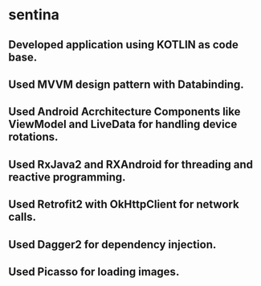 # sentina

## Developed application using KOTLIN as code base.
## Used MVVM design pattern with Databinding.
## Used Android Acrchitecture Components like ViewModel and LiveData for handling device rotations.
## Used RxJava2 and RXAndroid for threading and reactive programming.
## Used Retrofit2 with OkHttpClient for network calls.
## Used Dagger2 for dependency injection.
## Used Picasso for loading images.

